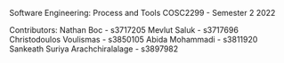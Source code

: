 Software Engineering: Process and Tools
COSC2299 - Semester 2 2022

Contributors:
Nathan Boc - s3717205
Mevlut Saluk - s3717696
Christodoulos Voulismas - s3850105
Abida Mohammadi - s3811920
Sankeath Suriya Arachchiralalage - s3897982
